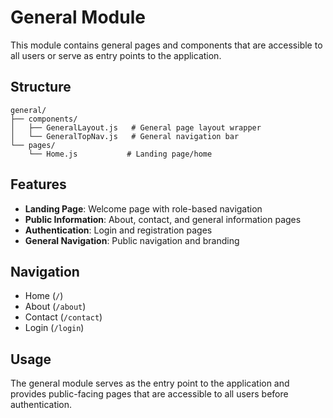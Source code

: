 # General Module

This module contains general pages and components that are accessible to all users or serve as entry points to the application.

## Structure

```
general/
├── components/
│   ├── GeneralLayout.js   # General page layout wrapper
│   └── GeneralTopNav.js   # General navigation bar
└── pages/
    └── Home.js           # Landing page/home
```

## Features

- **Landing Page**: Welcome page with role-based navigation
- **Public Information**: About, contact, and general information pages
- **Authentication**: Login and registration pages
- **General Navigation**: Public navigation and branding

## Navigation

- Home (`/`)
- About (`/about`)
- Contact (`/contact`)
- Login (`/login`)

## Usage

The general module serves as the entry point to the application and provides public-facing pages that are accessible to all users before authentication. 